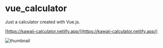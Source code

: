 # vue_calculator

Just a calculator created with Vue.js.

[https://kawaii-calculator.netlify.app/](https://kawaii-calculator.netlify.app/)

![thumbnail](https://user-images.githubusercontent.com/37505537/84968295-1ae67680-b151-11ea-80d1-da2b7255194b.png)